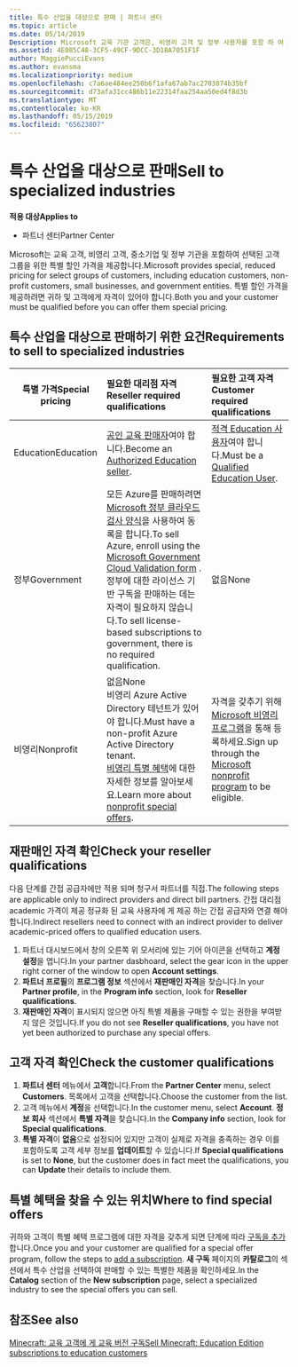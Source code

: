 ```yaml
---
title: 특수 산업을 대상으로 판매 | 파트너 센터
ms.topic: article
ms.date: 05/14/2019
Description: Microsoft 교육 기관 고객은, 비영리 고객 및 정부 사용자를 포함 하 여 고객의 선택 그룹에 대 한 특수 고 줄어든 가격을 제공 합니다.
ms.assetid: 4E085C48-3CF5-49CF-9DCC-3D18A7051F1F
author: MaggiePucciEvans
ms.author: evansma
ms.localizationpriority: medium
ms.openlocfilehash: c7a6ae484ee250b6f1afa67ab7ac2703874b35bf
ms.sourcegitcommit: d73afa31cc486b11e22314faa254aa50ed4f8d3b
ms.translationtype: MT
ms.contentlocale: ko-KR
ms.lasthandoff: 05/15/2019
ms.locfileid: "65623807"
---
```

# <a name="sell-to-specialized-industries"></a><span data-ttu-id="09cb8-103">특수 산업을 대상으로 판매</span><span class="sxs-lookup"><span data-stu-id="09cb8-103">Sell to specialized industries</span></span>

<span data-ttu-id="09cb8-104">**적용 대상**</span><span class="sxs-lookup"><span data-stu-id="09cb8-104">**Applies to**</span></span>

-  <span data-ttu-id="09cb8-105">파트너 센터</span><span class="sxs-lookup"><span data-stu-id="09cb8-105">Partner Center</span></span>

<span data-ttu-id="09cb8-106">Microsoft는 교육 고객, 비영리 고객, 중소기업 및 정부 기관을 포함하여 선택된 고객 그룹을 위한 특별 할인 가격을 제공합니다.</span><span class="sxs-lookup"><span data-stu-id="09cb8-106">Microsoft provides special, reduced pricing for select groups of customers, including education customers, non-profit customers, small businesses, and government entities.</span></span> <span data-ttu-id="09cb8-107">특별 할인 가격을 제공하려면 귀하 및 고객에게 자격이 있어야 합니다.</span><span class="sxs-lookup"><span data-stu-id="09cb8-107">Both you and your customer must be qualified before you can offer them special pricing.</span></span> 

## <a name="requirements-to-sell-to-specialized-industries"></a><span data-ttu-id="09cb8-108">특수 산업을 대상으로 판매하기 위한 요건</span><span class="sxs-lookup"><span data-stu-id="09cb8-108">Requirements to sell to specialized industries</span></span>

|<span data-ttu-id="09cb8-109">**특별 가격**</span><span class="sxs-lookup"><span data-stu-id="09cb8-109">**Special pricing**</span></span>   |<span data-ttu-id="09cb8-110">**필요한 대리점 자격**</span><span class="sxs-lookup"><span data-stu-id="09cb8-110">**Reseller required qualifications**</span></span>   |<span data-ttu-id="09cb8-111">**필요한 고객 자격**</span><span class="sxs-lookup"><span data-stu-id="09cb8-111">**Customer required qualifications**</span></span>   |
|----------------------------|:---------------------------------|:------------------------------------------|
|<span data-ttu-id="09cb8-112">Education</span><span class="sxs-lookup"><span data-stu-id="09cb8-112">Education</span></span>   |<span data-ttu-id="09cb8-113">[공인 교육 판매자](https://www.mepn.com)여야 합니다.</span><span class="sxs-lookup"><span data-stu-id="09cb8-113">Become an [Authorized Education seller](https://www.mepn.com).</span></span>   | <span data-ttu-id="09cb8-114">[적격 Education 사용자](https://www.microsoftvolumelicensing.com/DocumentSearch.aspx?Mode=3&DocumentTypeId=7)여야 합니다.</span><span class="sxs-lookup"><span data-stu-id="09cb8-114">Must be a [Qualified Education User](https://www.microsoftvolumelicensing.com/DocumentSearch.aspx?Mode=3&DocumentTypeId=7).</span></span>   |
|<span data-ttu-id="09cb8-115">정부</span><span class="sxs-lookup"><span data-stu-id="09cb8-115">Government</span></span>   |<span data-ttu-id="09cb8-116">모든 Azure를 판매하려면 [Microsoft 정부 클라우드 검사 양식](https://azuregov.microsoft.com/csp)을 사용하여 동록을 합니다.</span><span class="sxs-lookup"><span data-stu-id="09cb8-116">To sell Azure, enroll using the [Microsoft Government Cloud Validation form](https://azuregov.microsoft.com/csp) .</span></span> <span data-ttu-id="09cb8-117">정부에 대한 라이선스 기반 구독을 판매하는 데는 자격이 필요하지 않습니다.</span><span class="sxs-lookup"><span data-stu-id="09cb8-117">To sell license-based subscriptions to government, there is no required qualification.</span></span>|   <span data-ttu-id="09cb8-118">없음</span><span class="sxs-lookup"><span data-stu-id="09cb8-118">None</span></span>|
|<span data-ttu-id="09cb8-119">비영리</span><span class="sxs-lookup"><span data-stu-id="09cb8-119">Nonprofit</span></span>  |<span data-ttu-id="09cb8-120">없음</span><span class="sxs-lookup"><span data-stu-id="09cb8-120">None</span></span><br><span data-ttu-id="09cb8-121">비영리 Azure Active Directory 테넌트가 있어야 합니다.</span><span class="sxs-lookup"><span data-stu-id="09cb8-121">Must have a non-profit Azure Active Directory tenant.</span></span><br><span data-ttu-id="09cb8-122">[비영리 특별 혜택](https://assetsprod.microsoft.com/mpn/en-us/nonprofit-skus-in-csp-faq.pdf)에 대한 자세한 정보를 알아보세요.</span><span class="sxs-lookup"><span data-stu-id="09cb8-122">Learn more about [nonprofit special offers](https://assetsprod.microsoft.com/mpn/en-us/nonprofit-skus-in-csp-faq.pdf).</span></span>   |<span data-ttu-id="09cb8-123">자격을 갖추기 위해 [Microsoft 비영리 프로그램](https://nonprofit.microsoft.com/#/register)을 통해 등록하세요.</span><span class="sxs-lookup"><span data-stu-id="09cb8-123">Sign up through the [Microsoft nonprofit program](https://nonprofit.microsoft.com/#/register) to be eligible.</span></span>   |


## <a name="check-your-reseller-qualifications"></a><span data-ttu-id="09cb8-124">재판매인 자격 확인</span><span class="sxs-lookup"><span data-stu-id="09cb8-124">Check your reseller qualifications</span></span>

<span data-ttu-id="09cb8-125">다음 단계를 간접 공급자에만 적용 되며 청구서 파트너를 직접.</span><span class="sxs-lookup"><span data-stu-id="09cb8-125">The following steps are applicable only to indirect providers and direct bill partners.</span></span> <span data-ttu-id="09cb8-126">간접 대리점 academic 가격이 제공 정규화 된 교육 사용자에 게 제공 하는 간접 공급자와 연결 해야 합니다.</span><span class="sxs-lookup"><span data-stu-id="09cb8-126">Indirect resellers need to connect with an indirect provider to deliver academic-priced offers to qualified education users.</span></span> 

1.  <span data-ttu-id="09cb8-127">파트너 대시보드에서 창의 오른쪽 위 모서리에 있는 기어 아이콘을 선택하고 **계정 설정**을 엽니다.</span><span class="sxs-lookup"><span data-stu-id="09cb8-127">In your partner dasbhoard, select the gear icon in the upper right corner of the window to open **Account settings**.</span></span>
2.  <span data-ttu-id="09cb8-128">**파트너 프로필**의 **프로그램 정보** 섹션에서 **재판매인 자격**을 찾습니다.</span><span class="sxs-lookup"><span data-stu-id="09cb8-128">In your **Partner profile**, in the **Program info** section, look for **Reseller qualifications**.</span></span>
3.  <span data-ttu-id="09cb8-129">**재판매인 자격**이 표시되지 않으면 아직 특별 제품을 구매할 수 있는 권한을 부여받지 않은 것입니다.</span><span class="sxs-lookup"><span data-stu-id="09cb8-129">If you do not see **Reseller qualifications**, you have not yet been authorized to purchase any special offers.</span></span>

## <a name="check-the-customer-qualifications"></a><span data-ttu-id="09cb8-130">고객 자격 확인</span><span class="sxs-lookup"><span data-stu-id="09cb8-130">Check the customer qualifications</span></span>

1.  <span data-ttu-id="09cb8-131">**파트너 센터** 메뉴에서 **고객**합니다.</span><span class="sxs-lookup"><span data-stu-id="09cb8-131">From the **Partner Center** menu, select **Customers**.</span></span> <span data-ttu-id="09cb8-132">목록에서 고객을 선택합니다.</span><span class="sxs-lookup"><span data-stu-id="09cb8-132">Choose the customer from the list.</span></span>
2.  <span data-ttu-id="09cb8-133">고객 메뉴에서 **계정**을 선택합니다.</span><span class="sxs-lookup"><span data-stu-id="09cb8-133">In the customer menu, select **Account**.</span></span> <span data-ttu-id="09cb8-134">**정보 회사** 섹션에서 **특별 자격**을 찾습니다.</span><span class="sxs-lookup"><span data-stu-id="09cb8-134">In the **Company info** section, look for **Special qualifications**.</span></span>
3.  <span data-ttu-id="09cb8-135">**특별 자격**이 **없음**으로 설정되어 있지만 고객이 실제로 자격을 충족하는 경우 이를 포함하도록 고객 세부 정보를 **업데이트**할 수 있습니다.</span><span class="sxs-lookup"><span data-stu-id="09cb8-135">If **Special qualifications** is set to **None**, but the customer does in fact meet the qualifications, you can **Update** their details to include them.</span></span>

## <a name="where-to-find-special-offers"></a><span data-ttu-id="09cb8-136">특별 혜택을 찾을 수 있는 위치</span><span class="sxs-lookup"><span data-stu-id="09cb8-136">Where to find special offers</span></span>

<span data-ttu-id="09cb8-137">귀하와 고객이 특별 혜택 프로그램에 대한 자격을 갖추게 되면 단계에 따라 [구독을 추가](create-a-new-subscription.md)합니다.</span><span class="sxs-lookup"><span data-stu-id="09cb8-137">Once you and your customer are qualified for a special offer program, follow the steps to [add a subscription](create-a-new-subscription.md).</span></span> <span data-ttu-id="09cb8-138">**새 구독** 페이지의 **카탈로그**의 섹션에서 특수 산업을 선택하여 판매할 수 있는 특별한 제품을 확인하세요.</span><span class="sxs-lookup"><span data-stu-id="09cb8-138">In the **Catalog** section of the **New subscription** page, select a specialized industry to see the special offers you can sell.</span></span>

## <a name="see-also"></a><span data-ttu-id="09cb8-139">참조</span><span class="sxs-lookup"><span data-stu-id="09cb8-139">See also</span></span>

[<span data-ttu-id="09cb8-140">Minecraft: 교육 고객에 게 교육 버전 구독</span><span class="sxs-lookup"><span data-stu-id="09cb8-140">Sell Minecraft: Education Edition subscriptions to education customers</span></span>](minecraft-subscriptions.md)


 

 

 



